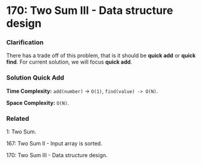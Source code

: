 # 170: Two Sum III - Data structure design

### Clarification
There has a trade off of this problem, that is it should be **quick add** or **quick find**. For current solution, we will focus **quick add**.  

### Solution Quick Add
**Time Complexity:** `add(number)` -> `O(1)`, `find(value) -> O(N)`.

**Space Complexity:** `O(N)`.

### Related
1: Two Sum.

167: Two Sum II - Input array is sorted.

170: Two Sum III - Data structure design.
